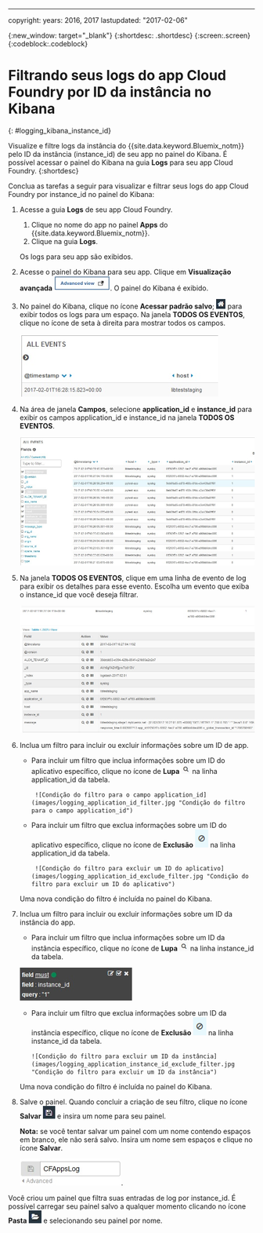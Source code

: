 ---

copyright:
  years: 2016, 2017
lastupdated: "2017-02-06"


{:new_window: target="_blank"}
{:shortdesc: .shortdesc}
{:screen:.screen}
{:codeblock:.codeblock}


# Filtrando seus logs do app Cloud Foundry por ID da instância no Kibana
{: #logging_kibana_instance_id}

Visualize e filtre logs da instância do {{site.data.keyword.Bluemix_notm}} pelo ID da instância (instance_id) de seu app no painel do Kibana. É possível acessar o painel do Kibana na guia **Logs** para seu app Cloud Foundry. 
{:shortdesc}

Conclua as tarefas a seguir para visualizar e filtrar seus logs do app Cloud Foundry por instance_id no painel do Kibana:

1. Acesse a guia **Logs** de seu app Cloud Foundry. 

    1. Clique no nome do app no painel **Apps** do {{site.data.keyword.Bluemix_notm}}.
    2. Clique na guia **Logs**. 
    
    Os logs para seu app são exibidos.

2. Acesse o painel do Kibana para seu app. Clique em **Visualização avançada** ![Link da visualização avançada](images/logging_advanced_view.jpg "Link da visualização avançada"). O painel do Kibana é exibido.

3. No painel do Kibana, clique no ícone **Acessar padrão salvo**; ![Ícone Acessar padrão salvo](images/logging_default_dash.jpg "Ícone Acessar padrão salvo") para exibir todos os logs para um espaço. Na janela **TODOS OS EVENTOS**, clique no ícone de seta à direita para mostrar todos os campos. 

    ![Janela Todos os eventos com ícone de seta à direita](images/logging_all_events_no_fields.jpg "Janela Todos os eventos com ícone de seta à direita")

4. Na área de janela **Campos**, selecione **application_id** e **instance_id** para exibir os campos application_id e instance_id na janela **TODOS OS EVENTOS**.

    ![Janela Todos os eventos com os campos application_id e instance_id selecionados](images/logging_all_events_app_instance_select.jpg "Janela Todos os eventos com os campos application_id e instance_id selecionados")

5. Na janela **TODOS OS EVENTOS**, clique em uma linha de evento de log para exibir os detalhes para esse evento. Escolha um evento que exiba o instance_id que você deseja filtrar.

    ![Janela Todos os eventos exibindo detalhes para um evento de log selecionado](images/logging_selected_log_event.jpg "Janela Todos os eventos exibindo detalhes para um evento de log selecionado")

6. Inclua um filtro para incluir ou excluir informações sobre um ID de app. 

    * Para incluir um filtro que inclua informações sobre um ID do aplicativo específico, clique no ícone de **Lupa** ![Ícone de Lupa](images/logging_magnifying_glass.jpg) na linha application_id da tabela. 
    
           ![Condição do filtro para o campo application_id](images/logging_application_id_filter.jpg "Condição do filtro para o campo application_id")
    
    * Para incluir um filtro que exclua informações sobre um ID do aplicativo específico, clique no ícone de **Exclusão** ![Ícone de Exclusão](images/logging_exclusion_icon.png) na linha application_id da tabela. 
    
           ![Condição do filtro para excluir um ID do aplicativo](images/logging_application_id_exclude_filter.jpg "Condição do filtro para excluir um ID do aplicativo")
    
    Uma nova condição do filtro é incluída no painel do Kibana.
 

7. Inclua um filtro para incluir ou excluir informações sobre um ID da instância do app. 

    * Para incluir um filtro que inclua informações sobre um ID da instância específico, clique no ícone de **Lupa** ![Ícone de lupa](images/logging_magnifying_glass.jpg "Ícone de lupa") na linha instance_id da tabela. 

    ![Condição do filtro para o campo instance_id](images/logging_instance_id_filter.jpg "Condição do filtro para o campo instance_id")

     * Para incluir um filtro que exclua informações sobre um ID da instância específico, clique no ícone de **Exclusão** ![Ícone de exclusão](images/logging_exclusion_icon.png "Ícone de exclusão") na linha instance_id da tabela. 
    
           ![Condição do filtro para excluir um ID da instância](images/logging_application_instance_id_exclude_filter.jpg "Condição do filtro para excluir um ID da instância")
    
    Uma nova condição do filtro é incluída no painel do Kibana.

9. Salve o painel. Quando concluir a criação de seu filtro, clique no ícone **Salvar** ![Ícone Salvar](images/logging_save.jpg "Ícone Salvar") e insira um nome para seu painel. 

    **Nota:** se você tentar salvar um painel com um nome contendo espaços em branco, ele não será salvo. Insira um nome sem espaços e clique no ícone **Salvar**.

    ![Salvar nome do painel](images/logging_save_dashboard.jpg "Salvar nome do painel").

Você criou um painel que filtra suas entradas de log por instance_id. É possível carregar seu painel salvo a qualquer momento clicando no ícone **Pasta** ![Ícone Pasta](images/logging_folder.jpg "Ícone Pasta") e selecionando seu painel por nome. 

